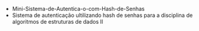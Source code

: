 - Mini-Sistema-de-Autentica-o-com-Hash-de-Senhas
- Sistema de autenticação ultilizando hash de senhas para a disciplina de algoritmos de estruturas de dados II